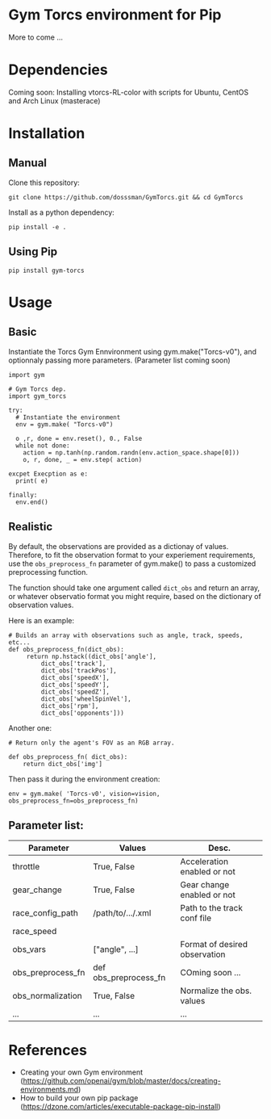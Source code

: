 # Gym Torcs environment for Pip

More to come ...

# Dependencies
Coming soon: Installing vtorcs-RL-color with scripts for Ubuntu, CentOS and Arch Linux (masterace)

# Installation

## Manual
Clone this repository:
```
git clone https://github.com/dosssman/GymTorcs.git && cd GymTorcs
```

Install as a python dependency:

```
pip install -e .
```

## Using Pip
```
pip install gym-torcs
```

# Usage

## Basic

Instantiate the Torcs Gym Ennvironment using gym.make("Torcs-v0"), and optionnaly passing more parameters. (Parameter list coming soon)

```
import gym

# Gym Torcs dep.
import gym_torcs

try:
  # Instantiate the environment
  env = gym.make( "Torcs-v0")

  o ,r, done = env.reset(), 0., False
  while not done:
    action = np.tanh(np.random.randn(env.action_space.shape[0]))
    o, r, done, _ = env.step( action)

excpet Execption as e:
  print( e)

finally:
  env.end()

```
## Realistic

By default, the observations are provided as a dictionay of values.
Therefore, to fit the observation format to your experiement requirements,
use the `obs_preprocess_fn` parameter of gym.make() to pass a customized
preprocessing function.

The function should take one argument called `dict_obs` and return an array,
or whatever observatio format you might require, based on the dictionary of
observation values.

Here is an example:
```
# Builds an array with observations such as angle, track, speeds, etc...
def obs_preprocess_fn(dict_obs):
     return np.hstack((dict_obs['angle'],
         dict_obs['track'],
         dict_obs['trackPos'],
         dict_obs['speedX'],
         dict_obs['speedY'],
         dict_obs['speedZ'],
         dict_obs['wheelSpinVel'],
         dict_obs['rpm'],
         dict_obs['opponents']))
```
Another one:
```
# Return only the agent's FOV as an RGB array.

def obs_preprocess_fn( dict_obs):
    return dict_obs['img']
```
Then pass it during the environment creation:
```
env = gym.make( 'Torcs-v0', vision=vision, obs_preprocess_fn=obs_preprocess_fn)
```

## Parameter list:
|      Parameter      |      Values      |            Desc.             |
|---------------------|------------------|------------------------------|
|throttle             | True, False      | Acceleration enabled or not  |
|gear_change          | True, False      | Gear change enabled or not   |
|race_config_path     | /path/to/.../.xml| Path to the track conf file  |
|race_speed           |                  |                              |
|obs_vars             | ["angle", ...]   | Format of desired observation|
|obs_preprocess_fn    | def obs_preprocess_fn|COming soon ...           |
|obs_normalization    | True, False      | Normalize the obs. values    |
|...                  | ...              | ...                          |

# References
- Creating your own Gym environment (https://github.com/openai/gym/blob/master/docs/creating-environments.md)
- How to build your own pip package (https://dzone.com/articles/executable-package-pip-install)
